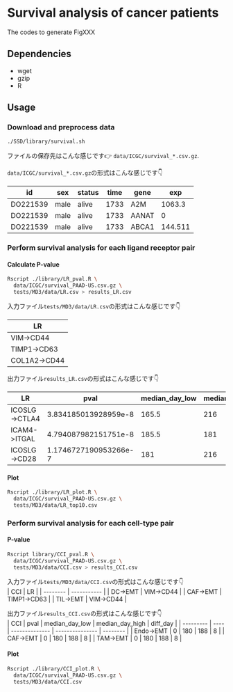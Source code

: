 # Survival analysis of cancer patients

The codes to generate FigXXX

## Dependencies

- wget
- gzip
- R

## Usage

### Download and preprocess data

```bash
./SSD/library/survival.sh
```

ファイルの保存先はこんな感じです:point_right: `data/ICGC/survival_*.csv.gz`.  

`data/ICGC/survival_*.csv.gz`の形式はこんな感じです:point_down:

| id       | sex  | status | time | gene  | exp     |
| -------- | ---- | ------ | ---- | ----- | ------- |
| DO221539 | male | alive  | 1733 | A2M   | 1063.3  |
| DO221539 | male | alive  | 1733 | AANAT | 0       |
| DO221539 | male | alive  | 1733 | ABCA1 | 144.511 |

### Perform survival analysis for each ligand receptor pair

#### Calculate P-value

```bash
Rscript ./library/LR_pval.R \
  data/ICGC/survival_PAAD-US.csv.gz \
  tests/MD3/data/LR.csv > results_LR.csv
```

入力ファイル`tests/MD3/data/LR.csv`の形式はこんな感じです:point_down:  

| LR           |
| ------------ |
| VIM->CD44    |
| TIMP1->CD63  |
| COL1A2->CD44 |

出力ファイル`results_LR.csv`の形式はこんな感じです:point_down:  

| LR            | pval                  | median_day_low | median_day_high | diff_day |
| ------------- | --------------------- | -------------- | --------------- | -------- |
| ICOSLG->CTLA4 | 3.834185013928959e-8  | 165.5          | 216             | 50.5     |
| ICAM4->ITGAL  | 4.794087982151751e-8  | 185.5          | 181             | -4.5     |
| ICOSLG->CD28  | 1.1746727190953266e-7 | 181            | 216             | 35       |

#### Plot

```bash
Rscript ./library/LR_plot.R \
  data/ICGC/survival_PAAD-US.csv.gz \
  tests/MD3/data/LR_top10.csv
```

### Perform survival analysis for each cell-type pair

#### P-value

```bash
Rscript library/CCI_pval.R \
  data/ICGC/survival_PAAD-US.csv.gz \
  tests/MD3/data/CCI.csv > results_CCI.csv
```

入力ファイル`tests/MD3/data/CCI.csv`の形式はこんな感じです:point_down:  
| CCI      | LR          |
| -------- | ----------- |
| DC->EMT  | VIM->CD44   |
| CAF->EMT | TIMP1->CD63 |
| TIL->EMT | VIM->CD44   |


出力ファイル`results_CCI.csv`の形式はこんな感じです:point_down:  
| CCI       | pval | median_day_low | median_day_high | diff_day |
| --------- | ---- | -------------- | --------------- | -------- |
| Endo->EMT | 0    | 180            | 188             | 8        |
| CAF->EMT  | 0    | 180            | 188             | 8        |
| TAM->EMT  | 0    | 180            | 188             | 8        |

#### Plot

```bash
Rscript ./library/CCI_plot.R \
  data/ICGC/survival_PAAD-US.csv.gz \
  tests/MD3/data/CCI.csv
```
